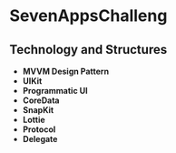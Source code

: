 # SevenAppsChalleng

## Technology and Structures

- **MVVM Design Pattern**
- **UIKit**
- **Programmatic UI**
- **CoreData**
- **SnapKit**
- **Lottie**
- **Protocol**
- **Delegate**

